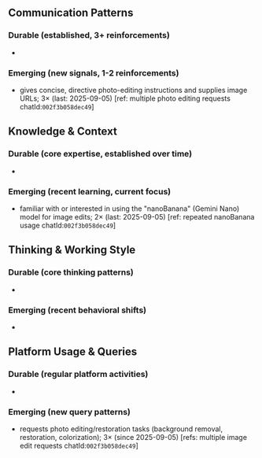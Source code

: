 ## Communication Patterns
### Durable (established, 3+ reinforcements)
- 

### Emerging (new signals, 1-2 reinforcements)
- gives concise, directive photo-editing instructions and supplies image URLs; 3× (last: 2025-09-05) [ref: multiple photo editing requests chatId:`002f3b058dec49`]

## Knowledge & Context
### Durable (core expertise, established over time)
-

### Emerging (recent learning, current focus)
- familiar with or interested in using the "nanoBanana" (Gemini Nano) model for image edits; 2× (last: 2025-09-05) [ref: repeated nanoBanana usage chatId:`002f3b058dec49`]

## Thinking & Working Style
### Durable (core thinking patterns)
-

### Emerging (recent behavioral shifts)
-

## Platform Usage & Queries
### Durable (regular platform activities)
-

### Emerging (new query patterns)
- requests photo editing/restoration tasks (background removal, restoration, colorization); 3× (since 2025-09-05) [refs: multiple image edit requests chatId:`002f3b058dec49`]